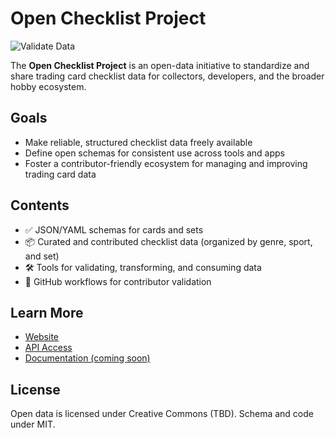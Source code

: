 # Open Checklist Project

![Validate Data](https://github.com/cardtechie/open-checklist-project/actions/workflows/validate.yml/badge.svg)

The **Open Checklist Project** is an open-data initiative to standardize and share trading card checklist data for collectors, developers, and the broader hobby ecosystem.

## Goals

- Make reliable, structured checklist data freely available
- Define open schemas for consistent use across tools and apps
- Foster a contributor-friendly ecosystem for managing and improving trading card data

## Contents

- ✅ JSON/YAML schemas for cards and sets
- 📦 Curated and contributed checklist data (organized by genre, sport, and set)
- 🛠 Tools for validating, transforming, and consuming data
- 🤝 GitHub workflows for contributor validation

## Learn More

- [Website](https://openchecklistproject.org)
- [API Access](https://tradingcardapi.com)
- [Documentation (coming soon)]()

## License

Open data is licensed under Creative Commons (TBD). Schema and code under MIT.